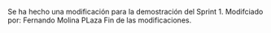 Se ha hecho una modificación para la demostración del Sprint 1.
Modifciado por: Fernando Molina PLaza
Fin de las modificaciones.

